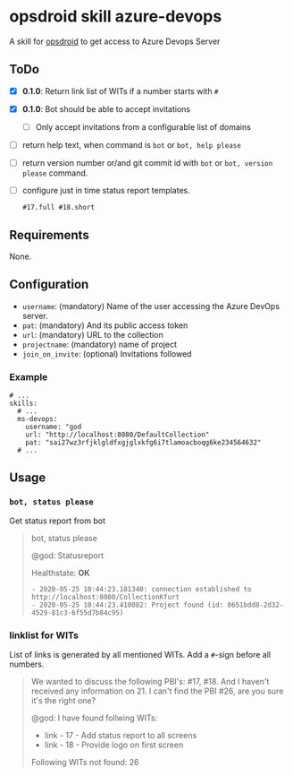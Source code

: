 # opsdroid skill azure-devops

A skill for [opsdroid](https://github.com/opsdroid/opsdroid) to get access to
Azure Devops Server


## ToDo

* [x] **0.1.0**: Return link list of WITs if a number starts with `#`
* [x] **0.1.0**: Bot should be able to accept invitations
  * [ ] Only accept invitations from a configurable list of domains
* [ ] return help text, when command is `bot` or `bot, help please`
* [ ] return version number or/and git commit id with `bot` or `bot, version please`
  command.
* [ ] configure just in time status report templates.
   ~~~text
   #17.full #18.short
   ~~~


## Requirements

None.


## Configuration

* `username`: (mandatory) Name of the user accessing the Azure DevOps server.
* `pat`: (mandatory) And its public access token
* `url`: (mandatory) URL to the collection
* `projectname`: (mandatory) name of project
* `join_on_invite`: (optional) Invitations followed


### Example

~~~text
# ...
skills:
  # ...
  ms-devops:
    username: "god
    url: "http://localhost:8080/DefaultCollection"
    pat: "sai27wz3rfjklgldfxgjglxkfg6i7tlamoacboqg6ke234564632"
  # ...
~~~


## Usage

### `bot, status please`

Get status report from bot

> bot, status please
>
> @god: Statusreport
>
> Healthstate: **OK**
>
>     - 2020-05-25 10:44:23.181340: connection established to http://localhost:8080/CollectionKfurt
>     - 2020-05-25 10:44:23.410082: Project found (id: 0651bdd8-2d32-4529-81c3-6f55d7b84c95)


### linklist for WITs

List of links is generated by all mentioned WITs. Add a `#`-sign before all
numbers.

> We wanted to discuss the following PBI's: #17, #18. And I haven't received
any information on 21. I can't find the PBI #26, are you sure it's the right
one?
>
> @god: I have found follwing WITs:
> * link - 17 - Add status report to all screens
> * link - 18 - Provide logo on first screen
>
> Following WITs not found: 26

